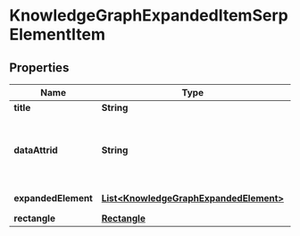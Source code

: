 

# KnowledgeGraphExpandedItemSerpElementItem


## Properties

| Name | Type | Description | Notes |
|------------ | ------------- | ------------- | -------------|
|**title** | **String** | title of the link |  [optional] |
|**dataAttrid** | **String** | google defined data attribute ID example: kc:/local:place qa |  [optional] |
|**expandedElement** | [**List&lt;KnowledgeGraphExpandedElement&gt;**](KnowledgeGraphExpandedElement.md) | link of the element |  [optional] |
|**rectangle** | [**Rectangle**](Rectangle.md) |  |  [optional] |



